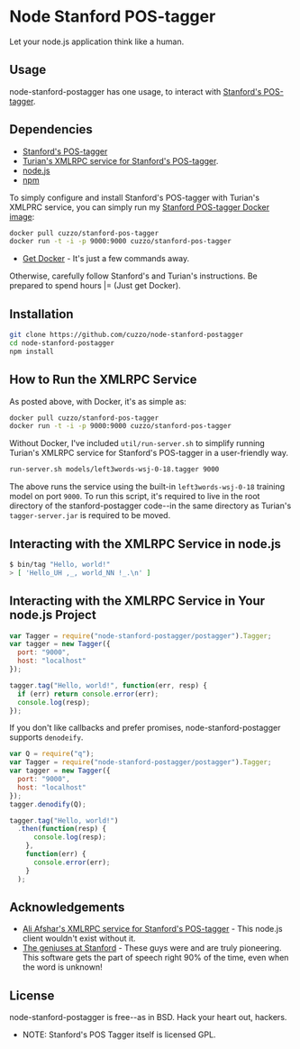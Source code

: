 Node Stanford POS-tagger
========================

Let your node.js application think like a human.

Usage
-----

node-stanford-postagger has one usage, to interact with [Stanford's POS-tagger](http://nlp.stanford.edu/software/tagger.shtml). 

Dependencies
------------

* [Stanford's POS-tagger](http://nlp.stanford.edu/software/tagger.shtml)
* [Turian's XMLRPC service for Stanford's POS-tagger](https://github.com/turian/stanford-pos-tagger-service).
* [node.js](http://nodejs.org/)
* [npm](https://www.npmjs.org/)

To simply configure and install Stanford's POS-tagger with Turian's XMLPRC service, you can simply run my [Stanford POS-tagger Docker image](https://registry.hub.docker.com/u/cuzzo/stanford-pos-tagger/):

```bash
docker pull cuzzo/stanford-pos-tagger
docker run -t -i -p 9000:9000 cuzzo/stanford-pos-tagger
```

* [Get Docker](http://docs.docker.com/installation/) - It's just a few commands away.

Otherwise, carefully follow Stanford's and Turian's instructions. Be prepared to spend hours |= (Just get Docker).

Installation
------------

```bash
git clone https://github.com/cuzzo/node-stanford-postagger
cd node-stanford-postagger
npm install
```

How to Run the XMLRPC Service
------------------------------

As posted above, with Docker, it's as simple as:

```bash
docker pull cuzzo/stanford-pos-tagger
docker run -t -i -p 9000:9000 cuzzo/stanford-pos-tagger
```

Without Docker, I've included `util/run-server.sh` to simplify running Turian's XMLRPC service for Stanford's POS-tagger in a user-friendly way.

```bash
run-server.sh models/left3words-wsj-0-18.tagger 9000
```

The above runs the service using the built-in `left3words-wsj-0-18` training model on port `9000`. To run this script, it's required to live in the root directory of the stanford-postagger code--in the same directory as Turian's `tagger-server.jar` is required to be moved.

Interacting with the XMLRPC Service in node.js
----------------------------------------------

```bash
$ bin/tag "Hello, world!"
> [ 'Hello_UH ,_, world_NN !_.\n' ]
```

Interacting with the XMLRPC Service in Your node.js Project
-----------------------------------------------------------

```javascript
var Tagger = require("node-stanford-postagger/postagger").Tagger;
var tagger = new Tagger({
  port: "9000",
  host: "localhost"
});

tagger.tag("Hello, world!", function(err, resp) {
  if (err) return console.error(err);
  console.log(resp);
});
```

If you don't like callbacks and prefer promises, node-stanford-postagger supports `denodeify`.

```javascript
var Q = require("q");
var Tagger = require("node-stanford-postagger/postagger").Tagger;
var tagger = new Tagger({
  port: "9000",
  host: "localhost"
});
tagger.denodify(Q);

tagger.tag("Hello, world!")
  .then(function(resp) {
      console.log(resp);
    },
    function(err) {
      console.error(err);
    }
  );
```

Acknowledgements
----------------

* [Ali Afshar's XMLRPC service for Stanford's POS-tagger](https://github.com/turian/stanford-pos-tagger-service) - This node.js client wouldn't exist without it.
* [The geniuses at Stanford](https://nlp.stanford.edu/) - These guys were and are truly pioneering. This software gets the part of speech right 90% of the time, even when the word is unknown!

License
-------

node-stanford-postagger is free--as in BSD. Hack your heart out, hackers.

* NOTE: Stanford's POS Tagger itself is licensed GPL.
